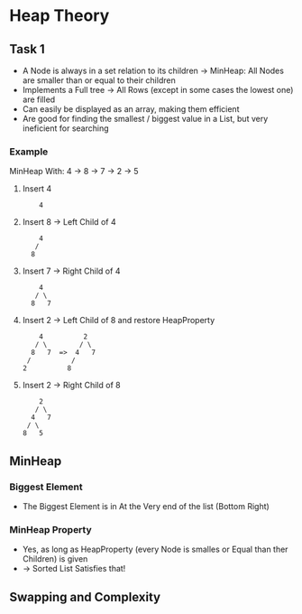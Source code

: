 # Heap Theory

## Task 1

- A Node is always in a set relation to its children -> MinHeap: All Nodes are smaller than or equal to their children
- Implements a Full tree -> All Rows (except in some cases the lowest one) are filled
- Can easily be displayed as an array, making them efficient
- Are good for finding the smallest / biggest value in a List, but very ineficient for searching

### Example

MinHeap With: 4 -> 8 -> 7 -> 2 -> 5

1. Insert 4

   ```Heap
       4
   ```

2. Insert 8 -> Left Child of 4

   ```Heap
       4
      /
     8
   ```

3. Insert 7 -> Right Child of 4

   ```Heap
       4
      / \
     8   7
   ```

4. Insert 2 -> Left Child of 8 and restore HeapProperty

   ```Heap
       4          2
      / \        / \
     8   7  =>  4   7
    /          /
   2          8
   ```

5. Insert 2 -> Right Child of 8

   ```Heap
       2   
      / \  
     4   7 
    / \     
   8   5   
   ```

## MinHeap

### Biggest Element

- The Biggest Element is in At the Very end of the list (Bottom Right)

### MinHeap Property

- Yes, as long as HeapProperty (every Node is smalles or Equal than ther Children) is given
- -> Sorted List Satisfies that!

## Swapping and Complexity


